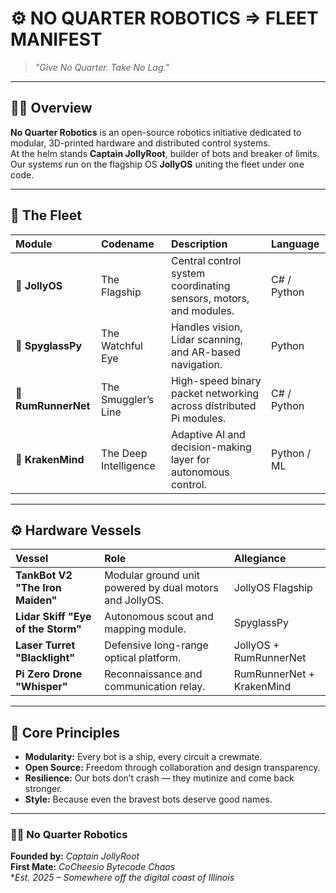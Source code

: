 # ⚙️ NO QUARTER ROBOTICS => FLEET MANIFEST
> *"Give No Quarter. Take No Lag."*

---

## 🏴‍☠️ Overview
**No Quarter Robotics** is an open-source robotics initiative dedicated to modular, 3D-printed hardware and distributed control systems.  
At the helm stands **Captain JollyRoot**, builder of bots and breaker of limits.  
Our systems run on the flagship OS **JollyOS** uniting the fleet under one code.

---

## 🧭 The Fleet

| Module | Codename | Description | Language |
|:--|:--|:--|:--|
| 🧭 **JollyOS** | The Flagship | Central control system coordinating sensors, motors, and modules. | C# / Python |
| 🔭 **SpyglassPy** | The Watchful Eye | Handles vision, Lidar scanning, and AR-based navigation. | Python |
| 🍹 **RumRunnerNet** | The Smuggler’s Line | High-speed binary packet networking across distributed Pi modules. | C# / Python |
| 🦑 **KrakenMind** | The Deep Intelligence | Adaptive AI and decision-making layer for autonomous control. | Python / ML |

---

## ⚙️ Hardware Vessels

| Vessel | Role | Allegiance |
|:--|:--|:--|
| **TankBot V2 "The Iron Maiden"** | Modular ground unit powered by dual motors and JollyOS. | JollyOS Flagship |
| **Lidar Skiff "Eye of the Storm"** | Autonomous scout and mapping module. | SpyglassPy |
| **Laser Turret "Blacklight"** | Defensive long-range optical platform. | JollyOS + RumRunnerNet |
| **Pi Zero Drone "Whisper"** | Reconnaissance and communication relay. | RumRunnerNet + KrakenMind |

---

## 🧰 Core Principles
- **Modularity:** Every bot is a ship, every circuit a crewmate.  
- **Open Source:** Freedom through collaboration and design transparency.  
- **Resilience:** Our bots don’t crash — they mutinize and come back stronger.  
- **Style:** Because even the bravest bots deserve good names.

---

### 🏴‍☠️ No Quarter Robotics  
**Founded by:** *Captain JollyRoot*  
**First Mate:** *CoCheesio Bytecode Chaos*  
**Est. 2025 – Somewhere off the digital coast of Illinois*  
